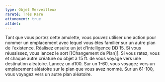 ```yaml
---
type: Objet Merveilleux
rareté: Très Rare
attunement: true
attdet:
---
```


Tant que vous portez cette amulette, vous pouvez utiliser une action pour nommer un emplacement avec lequel vous êtes familier sur un autre plan de l'existence. Réalisez ensuite un jet d'Intelligence DD 15. Si vous réussissez, vous lancez le sort [[Changement de Plan]]. Si vous ratez, vous et chaque autre créature ou objet à 15 ft. de vous voyage vers une destination aléatoire. Lancez un d100. Sur un 1-60, vous voyagez vers un emplacement aléatoire sur le plan que vous avez nommé. Sur un 61-100, vous voyagez vers un autre plan aléatoire.

